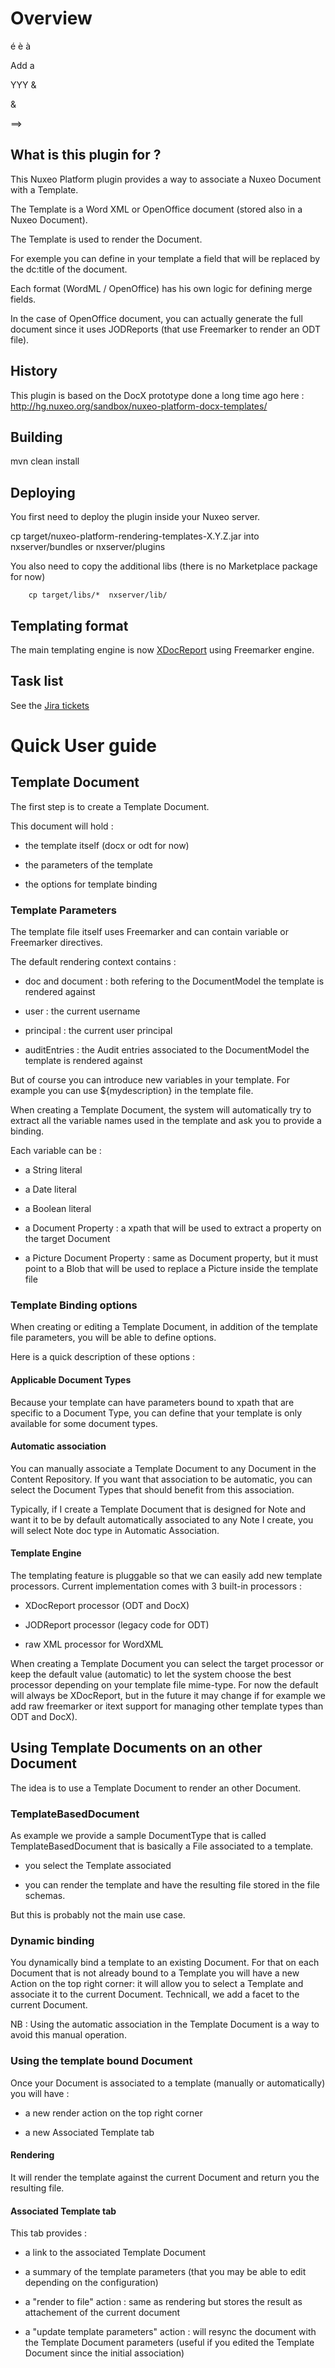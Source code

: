 
# Overview

é è à

Add a


YYY &

&amp;

==>

## What is this plugin for ?

This Nuxeo Platform plugin provides a way to associate a Nuxeo Document with a Template.

The Template is a Word XML or OpenOffice document (stored also in a Nuxeo Document).

The Template is used to render the Document.

For exemple you can define in your template a field that will be replaced by the dc:title of the document.

Each format (WordML / OpenOffice) has his own logic for defining merge fields.

In the case of OpenOffice document, you can actually generate the full document since it uses JODReports
(that use Freemarker to render an ODT file).

## History

This plugin is based on the DocX prototype done a long time ago here : http://hg.nuxeo.org/sandbox/nuxeo-platform-docx-templates/

## Building

  mvn clean install

## Deploying

You first need to deploy the plugin inside your Nuxeo server.

  cp target/nuxeo-platform-rendering-templates-X.Y.Z.jar into nxserver/bundles or nxserver/plugins

You also need to copy the additional libs (there is no Marketplace package for now)

        cp target/libs/*  nxserver/lib/

## Templating format

The main templating engine is now <A href="http://code.google.com/p/xdocreport/">XDocReport</A> using Freemarker engine.

## Task list

 See the <A href="https://jira.nuxeo.com/browse/NXP-8201">Jira tickets</A>

# Quick User guide

## Template Document

The first step is to create a Template Document.

This document will hold :

 - the template itself (docx or odt for now)

 - the parameters of the template

 - the options for template binding

### Template Parameters

The template file itself uses Freemarker and can contain variable or Freemarker directives.

The default rendering context contains :

 - doc and document : both refering to the DocumentModel the template is rendered against

 - user : the current username

 - principal : the current user principal

 - auditEntries : the Audit entries associated to the DocumentModel the template is rendered against

But of course you can introduce new variables in your template.
For example you can use ${mydescription} in the template file.

When creating a Template Document, the system will automatically try to extract all the variable names used in the template and ask you to provide a binding.

Each variable can be :

 - a String literal

 - a Date literal

 - a Boolean literal

 - a Document Property : a xpath that will be used to extract a property on the target Document

 - a Picture Document Property : same as Document property, but it must point to a Blob that will be used to replace a Picture inside the template file

### Template Binding options

When creating or editing a Template Document, in addition of the template file parameters, you will be able to define options.

Here is a quick description of these options :

#### Applicable Document Types

Because your template can have parameters bound to xpath that are specific to a Document Type, you can define that your template is only available for some document types.

#### Automatic association

You can manually associate a Template Document to any Document in the Content Repository.
If you want that association to be automatic, you can select the Document Types that should benefit from this association.

Typically, if I create a Template Document that is designed for Note and want it to be by default automatically associated to any Note I create, you will select Note doc type in Automatic Association.

#### Template Engine

The templating feature is pluggable so that we can easily add new template processors.
Current implementation comes with 3 built-in processors :

 - XDocReport processor (ODT and DocX)

 - JODReport processor (legacy code for ODT)

 - raw XML processor for WordXML

When creating a Template Document you can select the target processor or keep the default value (automatic) to let the system choose the best processor depending on your template file mime-type.
For now the default will always be XDocReport, but in the future it may change if for example we add raw freemarker or itext support for managing other template types than ODT and DocX).

## Using Template Documents on an other Document

The idea is to use a Template Document to render an other Document.

### TemplateBasedDocument

As example we provide a sample DocumentType that is called TemplateBasedDocument that is basically a File associated to a template.

 - you select the Template associated

 - you can render the template and have the resulting file stored in the file schemas.

But this is probably not the main use case.

### Dynamic binding

You dynamically bind a template to an existing Document.
For that on each Document that is not already bound to a Template you will have a new Action on the top right corner: it will allow you to select a Template and associate it to the current Document.
Technicall, we add a facet to the current Document.

NB : Using the automatic association in the Template Document is a way to avoid this manual operation.

### Using the template bound Document

Once your Document is associated to a template (manually or automatically) you will have :

 - a new render action on the top right corner

 - a new Associated Template tab

#### Rendering

It will render the template against the current Document and return you the resulting file.

#### Associated Template tab

This tab provides :

 - a link to the associated Template Document

 - a summary of the template parameters (that you may be able to edit depending on the configuration)

 - a "render to file" action : same as rendering but stores the result as attachement of the current document

 - a "update template parameters" action : will resync the document with the Template Document parameters (useful if you edited the Template Document since the initial association)


